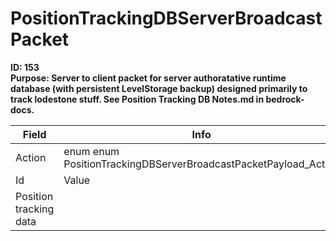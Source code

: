 # PositionTrackingDBServerBroadcastPacket

**ID: 153**  
**Purpose: Server to client packet for server authoratative runtime database (with persistent LevelStorage backup) designed primarily to track lodestone stuff. See Position Tracking DB Notes.md in bedrock-docs.**  

<table><thead><tr><th>Field</th><th>Info</th></tr></thead><tbody>
<tr><td>Action</td><td>enum enum PositionTrackingDBServerBroadcastPacketPayload_Action</td></tr>
<tr><td>Id</td><td>Value</td></tr>
<tr><td>Position tracking data</td><td></td></tr>
</tbody></table>